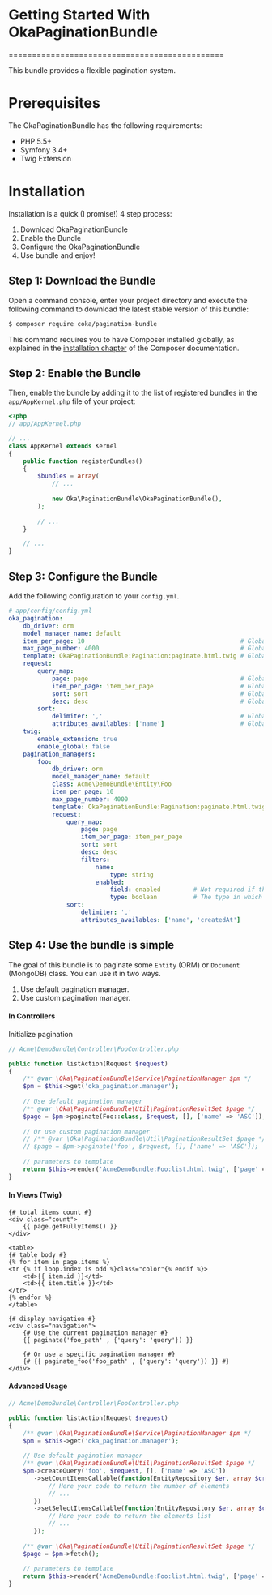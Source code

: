 # **Getting Started With OkaPaginationBundle**
==============================================

This bundle provides a flexible pagination system.

Prerequisites
=============

The OkaPaginationBundle has the following requirements:
 - PHP 5.5+
 - Symfony 3.4+
 - Twig Extension

Installation
============

Installation is a quick (I promise!) 4 step process:

1. Download OkaPaginationBundle
2. Enable the Bundle
3. Configure the OkaPaginationBundle
4. Use bundle and enjoy!

Step 1: Download the Bundle
---------------------------

Open a command console, enter your project directory and execute the
following command to download the latest stable version of this bundle:

```bash
$ composer require coka/pagination-bundle
```

This command requires you to have Composer installed globally, as explained
in the [installation chapter](https://getcomposer.org/doc/00-intro.md)
of the Composer documentation.

Step 2: Enable the Bundle
-------------------------

Then, enable the bundle by adding it to the list of registered bundles
in the `app/AppKernel.php` file of your project:

```php
<?php
// app/AppKernel.php

// ...
class AppKernel extends Kernel
{
    public function registerBundles()
    {
        $bundles = array(
            // ...
            
            new Oka\PaginationBundle\OkaPaginationBundle(),
        );
        
        // ...
    }

    // ...
}
```

Step 3: Configure the Bundle
----------------------------

Add the following configuration to your `config.yml`.

```yaml
# app/config/config.yml
oka_pagination:
    db_driver: orm
    model_manager_name: default
    item_per_page: 10                                           # Global number of items to show by page
    max_page_number: 4000                                       # Global number max of page to show
    template: OkaPaginationBundle:Pagination:paginate.html.twig # Global twig template used for shown pagination menu
    request:
        query_map:
            page: page                                          # Global page query parameter name
            item_per_page: item_per_page                        # Global number of items by page query parameter name
            sort: sort                                          # Global sort field query parameter name
            desc: desc                                          # Global sort direction query parameter name
        sort:
            delimiter: ','                                      # Global sort query delimiter value
            attributes_availables: ['name']                     # Global sort query value availables attributes
    twig:
        enable_extension: true
        enable_global: false
    pagination_managers:
        foo:
            db_driver: orm
            model_manager_name: default
            class: Acme\DemoBundle\Entity\Foo
            item_per_page: 10
            max_page_number: 4000
            template: OkaPaginationBundle:Pagination:paginate.html.twig
            request:
                query_map:
                    page: page
                    item_per_page: item_per_page
                    sort: sort
                    desc: desc
                    filters:
                        name:
                            type: string
                        enabled:
                            field: enabled         # Not required if the filter name is equal to the field name
                            type: boolean          # The type in which the value of the filter will be casted
                sort:
                    delimiter: ','
                    attributes_availables: ['name', 'createdAt']
```

Step 4: Use the bundle is simple
--------------------------------

The goal of this bundle is to paginate some `Entity` (ORM) or `Document` (MongoDB) class.
You can use it in two ways.

1. Use default pagination manager.
2. Use custom pagination manager.

#### In Controllers

Initialize pagination 

```php
// Acme\DemoBundle\Controller\FooController.php

public function listAction(Request $request)
{
    /** @var \Oka\PaginationBundle\Service\PaginationManager $pm */
    $pm = $this->get('oka_pagination.manager');
    
    // Use default pagination manager
    /** @var \Oka\PaginationBundle\Util\PaginationResultSet $page */
    $page = $pm->paginate(Foo::class, $request, [], ['name' => 'ASC']);
    
    // Or use custom pagination manager
    // /** @var \Oka\PaginationBundle\Util\PaginationResultSet $page */
    // $page = $pm->paginate('foo', $request, [], ['name' => 'ASC']);
    
    // parameters to template
    return $this->render('AcmeDemoBundle:Foo:list.html.twig', ['page' => $page]);
}
```

#### In Views (Twig)

```twig
{# total items count #}
<div class="count">
    {{ page.getFullyItems() }}
</div>

<table>
{# table body #}
{% for item in page.items %}
<tr {% if loop.index is odd %}class="color"{% endif %}>
    <td>{{ item.id }}</td>
    <td>{{ item.title }}</td>
</tr>
{% endfor %}
</table>

{# display navigation #}
<div class="navigation">
    {# Use the current pagination manager #}
    {{ paginate('foo_path' , {'query': 'query'}) }}
    
    {# Or use a specific pagination manager #}
    {# {{ paginate_foo('foo_path' , {'query': 'query'}) }} #}
</div>
```

#### Advanced Usage

```php
// Acme\DemoBundle\Controller\FooController.php

public function listAction(Request $request)
{
    /** @var \Oka\PaginationBundle\Service\PaginationManager $pm */
    $pm = $this->get('oka_pagination.manager');
    
    // Use default pagination manager
    /** @var \Oka\PaginationBundle\Util\PaginationResultSet $page */
    $pm->createQuery('foo', $request, [], ['name' => 'ASC'])
       ->setCountItemsCallable(function(EntityRepository $er, array $criteria){
           // Here your code to return the number of elements
           // ...
       })
       ->setSelectItemsCallable(function(EntityRepository $er, array $criteria, array $orderBy, $limit, $offset){
           // Here your code to return the elements list
           // ...
       });
    
    /** @var \Oka\PaginationBundle\Util\PaginationResultSet $page */
    $page = $pm->fetch();
    
    // parameters to template
    return $this->render('AcmeDemoBundle:Foo:list.html.twig', ['page' => $page]);
}
```
